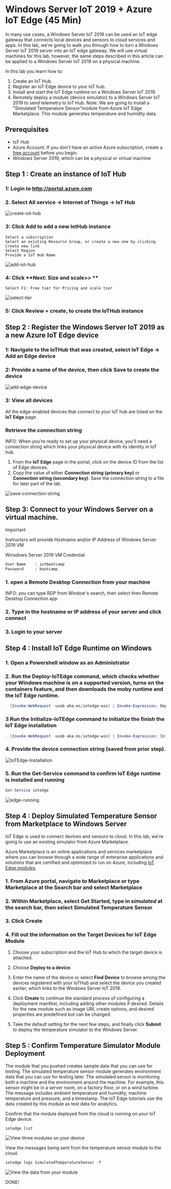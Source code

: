 # Windows Server IoT 2019 + Azure IoT Edge (45 Min)

In many use cases, a Windows Server IoT 2019 can be used an IoT edge gateway that connects local devices and sensors to cloud services and apps. In this lab, we're going to walk you through how to turn a Windows Server IoT 2019 server into an IoT edge gateway. We will use virtual machines for this lab, however, the same steps described in this article can be applied to a Windows Server IoT 2019 on a physical machine.  

In this lab you learn how to:

1. Create an IoT Hub.
2. Register an IoT Edge device to your IoT hub.
3. Install and start the IoT Edge runtime on a Windows Server IoT 2019.
4. Remotely deploy a module (device simulator) to a Windows Server IoT 2019 to send telemetry to IoT Hub.
   Note: We are going to install a "Simulated Temperature Sensor"module from Azure IoT Edge Marketplace. This module generates temperature and humidity data.  


## Prerequisites

- IoT Hub
-  Azure Account. If you don't have an active Azure subscription, create a [free account](https://azure.microsoft.com/free) before you begin.
- Windows Server 2019, which can be a physical or virtual machine  

## Step 1 : Create an instance of IoT Hub

### 1: Login to http://portal.azure.com

### 2. Select **All service** -> **Internet of Things** -> **IoT Hub** 

   ![create-iot-hub](images/WinServer-Lab/Create-IoTHub.png)

### 3: Click **Add** to add a new IotHub instance
    Select a subscription
    Select an existing Resource Group, or create a new one by clicking Create new link
    Select Region
    Provide a IoT Hub Name
![add-iot-hub](images/WinServer-Lab/add-iothub.png)

### 4: Click **Next: Size and scale>> **

    Select F1: Free tier for Pricing and scale tier

![select-tier](images/WinServer-Lab/IoTHub-FreeTier.png)
    
### 5: Click **Review + create**, to create the IoTHub instance

## Step 2 : Register the Windows Server IoT 2019 as a new Azure IoT Edge device

### 1: Navigate to the IoTHub that was created, select **IoT Edge** -> **Add an Edge device**

### 2: Provide a name of the device, then click **Save** to create the device

![add-edge-device](images/WinServer-Lab/create-edge-device.png)

### 3: View all devices

All the edge-enabled devices that connect to your IoT hub are listed on the **IoT Edge** page.

### Retrieve the connection string

INFO: When you're ready to set up your physical device, you'll need a connection string which links your physical device with its identity in IoT hub. 

1. From the **IoT Edge** page in the portal, click on the device ID from the list of Edge devices.
2. Copy the value of either **Connection string (primary key)** or **Connection string (secondary key)**. Save the connection string to a file for later part of the lab.

![save-connection-string](images/WinServer-Lab/save-connection-string.png)

## Step 3: Connect to your Windows Server on a virtual machine.

> [!IMPORTANT]  
>   
> Instructors will provide Hostname and/or IP Address of Windows Server 2019 VM

Winsdows Server 2019 VM Credential
```bash  
User Name    : iotbootcamp  
Password     : bootcamp  
```

### 1. open a Remote Desktop Connection from your machine

INFO: you can type RDP from Window's search, then select then Remote Desktop Connection app

### 2. Type in the hostname or IP address of your server and click **connect**

### 3. Login to your server

## Step 4 : Install IoT Edge Runtime on Windows

### 1. Open a Powershell window as an Administrator

### 2. Run the **Deploy-IoTEdge** command, which checks whether your Windows machine is on a supported version, turns on the containers feature, and then downloads the moby runtime and the IoT Edge runtime. 

```powershell
. {Invoke-WebRequest -useb aka.ms/iotedge-win} | Invoke-Expression; Deploy-IoTEdge
```

### 3 Run the  Initialize-IoTEdge command to initialize the finish the IoT Edge installation

```powershell
. {Invoke-WebRequest -useb aka.ms/iotedge-win} | Invoke-Expression; Initialize-IoTEdge
```

### 4. Provide the device connection string (saved from prior step). 

![IoTEdge-Installation](images/WinServer-Lab/IotEdge-Installation.png)

### 5. Run the Get-Service command to confirm IoT Edge runtime is installed and running

```powershell
Get-Service iotedge
```

![edge-running](images/WinServer-Lab/EdgeRunning.png)

## Step 4 : Deploy Simulated Temperature Sensor from Marketplace to Windows Server

IoT Edge is used to connect devices and sensors to cloud. In this lab, we're going to use an existing simulator from Azure Marketplace. 

Azure Marketplace is an online applications and services marketplace where you can browse through a wide range of enterprise applications and solutions that are certified and optimized to run on Azure, including [IoT Edge modules](https://azuremarketplace.microsoft.com/marketplace/apps/category/internet-of-things?page=1&subcategories=iot-edge-modules).

### 1. From Azure portal, navigate to Marketplace or type Marketplace at the Search bar and select Marketplace

### 2. Within Marketplace, select **Get Started**, type in *simulated* at the search bar, then select **Simulated Temperature Sensor** 

### 3. Click **Create**
     
### 4. Fill out the information on the Target Devices for IoT Edge Module

1. Choose your subscription and the IoT Hub to which the target device is attached.

2. Choose **Deploy to a device**.

3. Enter the name of the device or select **Find Device** to browse among the devices registered with your IoTHub and select the device you created earlier, which links to the Windows Server IoT 2019. 

4. Click **Create** to continue the standard process of configuring a deployment manifest, including adding other modules if desired. Details for the new module such as image URI, create options, and desired properties are predefined but can be changed. 

5. Take the default setting for the next few steps, and finally click **Submit** to deploy the temperature simulator to the Windows Server. 

## Step 5 : Confirm Temperature Simulator Module Deployment  

The module that you pushed creates sample data that you can use for testing. The simulated temperature sensor module generates environment data that you can use for testing later. The simulated sensor is monitoring both a machine and the environment around the machine. For example, this sensor might be in a server room, on a factory floor, or on a wind turbine. The message includes ambient temperature and humidity, machine temperature and pressure, and a timestamp. The IoT Edge tutorials use the data created by this module as test data for analytics.

Confirm that the module deployed from the cloud is running on your IoT Edge device.

```powershell
iotedge list
```

   ![View three modules on your device](./images/WinServer-Lab/iotedge-list-2.png)

View the messages being sent from the temperature sensor module to the cloud.

```powershell
iotedge logs SimulatedTemperatureSensor -f
```

   ![View the data from your module](./images/WinServer-Lab/iotedge-logs.png)

DONE!  